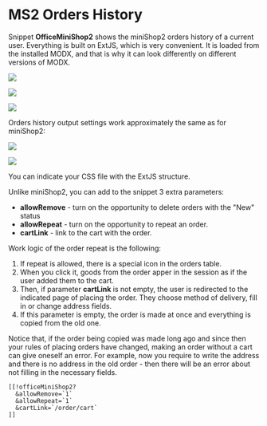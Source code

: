 # MS2 Orders History

Snippet **OfficeMiniShop2** shows the miniShop2 orders history of a current user.
Everything is built on ExtJS, which is very convenient. It is loaded from the installed MODX, and that is why it can look differently on different versions of MODX.

[![](https://file.modx.pro/files/c/b/f/cbf808da0f481e1c746144a9549c61ccs.jpg)](https://file.modx.pro/files/c/b/f/cbf808da0f481e1c746144a9549c61cc.png)

[![](https://file.modx.pro/files/8/f/e/8fe7aa15248aa16bf8f4509e15093fd5s.jpg)](https://file.modx.pro/files/8/f/e/8fe7aa15248aa16bf8f4509e15093fd5.png)

[![](https://file.modx.pro/files/9/7/d/97d83a9dad06a604428a859f391110fds.jpg)](https://file.modx.pro/files/9/7/d/97d83a9dad06a604428a859f391110fd.png)

Orders history output settings work approximately the same as for miniShop2:

[![](https://file.modx.pro/files/6/f/2/6f2a563d97bbea76516b74dc9c80baads.jpg)](https://file.modx.pro/files/6/f/2/6f2a563d97bbea76516b74dc9c80baad.png)

[![](https://file.modx.pro/files/c/a/1/ca1a88011b00b8c35f17a0858cb9e531s.jpg)](https://file.modx.pro/files/c/a/1/ca1a88011b00b8c35f17a0858cb9e531.png)

You can indicate your CSS file with the ExtJS structure.

Unlike miniShop2, you can add to the snippet 3 extra parameters:

- **allowRemove** - turn on the opportunity to delete orders with the "New" status
- **allowRepeat** - turn on the opportunity to repeat an order.
- **cartLink** - link to the cart with the order.

Work logic of the order repeat is the following:

1. If repeat is allowed, there is a special icon in the orders table.
2. When you click it, goods from the order apper in the session as if the user added them to the cart.
3. Then, if parameter **cartLink** is not empty, the user is redirected to the indicated page of placing the order. They choose method of delivery, fill in or change address fields.
4. If this parameter is empty, the order is made at once and everything is copied from the old one.

Notice that, if the order being copied was made long ago and since then your rules of placing orders have changed, making an order without a cart can give oneself an error.
For example, now you require to write the address and there is no address in the old order - then there will be an error about not filling in the necessary fields.

```modx
[[!officeMiniShop2?
  &allowRemove=`1`
  &allowRepeat=`1`
  &cartLink=`/order/cart`
]]
```
